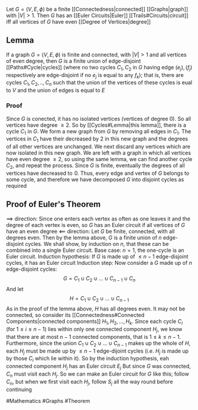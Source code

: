 Let $G=(V,E,\phi)$ be a finite [[Connectedness|connected]] [[Graphs|graph]] with $\left| V \right|>1$. Then $G$ has an [[Euler Circuits|Euler]] [[Trails#Circuits|circuit]] iff all vertices of $G$ have even [[Degree of Vertices|degree]]
## Lemma 
If a graph $G=(V,E,\phi)$ is finite and connected, with $\left| V \right|>1$ and all vertices of even degree, then $G$ is a finite union of edge-disjoint [[Paths#Cycle|cycles]] (where no two cycles $C_{1},C_{2}$ in $G$ having edge $(e_{j}),(f_{j})$ respectively are edge-disjoint if no $e_{j}$ is 
equal to any $f_{k}$); that is, there are cycles $C_{1},C_{2},..,C_{n}$ such that the union of the vertices of these cycles is eual to $V$ and the union of edges is equal to $E$
### Proof
Since $G$ is conected, it has no isolated vertices (vertices of degree 0). So all vertices have degree $\geq 2$. So by [[Cycles#Lemma|this lemma]], there is a cycle $C_{1}$ in $G$. We form a new graph from $G$ by removing all edges in $C_{1}$. The vertices in $C_{1}$ have their decreased by $2$ in this new graph and the degrees of all other vertices are unchanged. We next discard any vertices which are now isolated in this new graph. We are left with a graph in which all vertices have even degree $\geq 2$, so using the same lemma, we can find another cycle $C_{2}$, and repeat the process. Since $G$ is finite, eventually the degrees of all vertices have decreased to $\hspace{0pt}0$. Thus, every edge and vertex of $G$ belongs to some cycle, and therefore we have decomposed $G$ into disjoint cycles as required 
## Proof of Euler's Theorem
$\implies$ direction:
Since one enters each vertex as often as one leaves it and the degree of each vertex is even, so $G$ has an Euler circuit if all vertices of $G$ have an even degree
$\impliedby$ direction:
Let $G$ be finite, connected, with all degrees even. Then by the lemma above, $G$ is a finite union of $n$ edge-disjoint cycles. We shall show, by induction on $n$, that these can be combined into a single Euler circuit.
Base case: $n=1$, the one-cycle is an Euler circuit.
Induction hypothesis: If $G$ is made up of $\leq n-1$ edge-disjoint cycles, it has an Euler circuit
Induction step: Now consider a $G$ made up of $n$ edge-disjoint cycles:
$$
G=C_{1}\cup C_{2}\cup\dots \cup C_{n-1}\cup C_{n}
$$
And let 
$$
H=C_{1}\cup C_{2}\cup\dots \cup C_{n-1}
$$
As in the proof of the lemma above, $H$ has all degrees even. It may not be connected, so consider its [[Connectedness#Connected Components|connected components]] $H_{1},H_{2},\dots,H_{k}$. Since each cycle $C_{i}$ (for $1\leq i\leq n-1$) lies within only one connected component $H_{j}$, we know that there are at most $n-1$ connected components, that is $1\leq k\leq n-1$. Furthermore, since the union $C_{1}\cup C_{2}\cup\dots \cup C_{n-1}$ makes up the whole of $H$, each $H_{j}$ must be made up by $\leq n-1$ edge-dijoint cycles (i.e. $H_{j}$ is made up by those $C_{i}$ which lie within it). So by the induction hypothesis, eah connected component $H_{j}$ has an Euler circuit $E_{j}$
But since $G$ was connected, $C_{n}$ must visit each $H_{j}$. So we can make an Euler circuit for $G$ like this; follow $C_{n}$, but when we first visit each $H_{j}$, follow $S_{j}$ all the way round before continuing

#Mathematics #Graphs #Theorem 